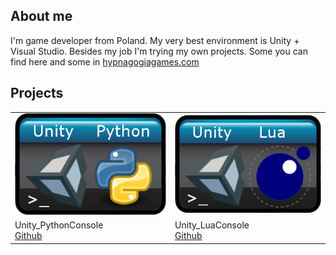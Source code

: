 ## About me

I'm game developer from Poland. 
My very best environment is Unity + Visual Studio. 
Besides my job I'm trying my own projects. 
Some you can find here and some in
[hypnagogiagames.com](http://hypnagogiagames.com/)

## Projects

| | |
|-|-|
| [![Image](img/Unity_Python_Console.png)](https://github.com/karolwieczorek/Unity_PythonConsole) | [![Image](img/Unity_Lua_Console.png)](https://github.com/karolwieczorek/Unity_LuaConsole) |
| Unity_PythonConsole <br/> [Github](https://github.com/karolwieczorek/Unity_PythonConsole) | Unity_LuaConsole <br/> [Github](https://github.com/karolwieczorek/Unity_LuaConsole) |

